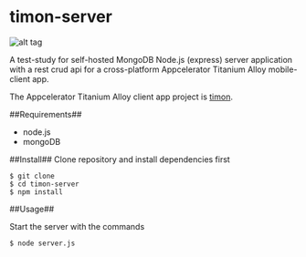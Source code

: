 timon-server
===

![alt tag](http://www.nationalgeographic.it/images/2010/03/22/131940827-media-409e5990-3b7a-4859-b262-b7ec7f86f724.jpg)


A test-study for self-hosted MongoDB Node.js (express) server application with a rest crud api
for a cross-platform Appcelerator Titanium Alloy mobile-client app.

The Appcelerator Titanium Alloy client app project is [timon](https://github.com/tripitakit/timon).


##Requirements##

- node.js
- mongoDB

##Install##
Clone repository and install dependencies first
~~~
$ git clone 
$ cd timon-server
$ npm install
~~~

##Usage##

Start the server with the commands
~~~
$ node server.js
~~~
